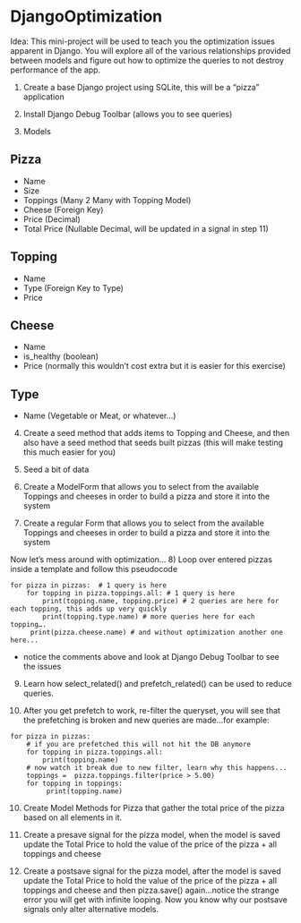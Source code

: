 # DjangoOptimization
Idea: This mini-project will be used to teach you the optimization issues apparent in Django. You will explore all of the various relationships provided between models and figure out how to optimize the queries to not destroy performance of the app.

1) Create a base Django project using SQLite, this will be a “pizza” application

2) Install Django Debug Toolbar (allows you to see queries)

3) Models

## Pizza
- Name
- Size
- Toppings (Many 2 Many with Topping Model)
- Cheese (Foreign Key)
- Price (Decimal)
- Total Price (Nullable Decimal, will be updated in a signal in step 11)

## Topping
- Name
- Type (Foreign Key to Type)
- Price

## Cheese
- Name
- is_healthy (boolean)
- Price (normally this wouldn’t cost extra but it is easier for this exercise)

## Type
- Name (Vegetable or Meat, or whatever...)

4) Create a seed method that adds items to Topping and Cheese, and then also have a seed method that seeds built pizzas (this will make testing this much easier for you)

5) Seed a bit of data

6) Create a ModelForm that allows you to select from the available Toppings and cheeses in order to build a pizza and store it into the system

7)  Create a regular Form that allows you to select from the available Toppings and cheeses in order to build a pizza and store it into the system

Now let’s mess around with optimization…
8) Loop over entered pizzas inside a template and follow this pseudocode
```
for pizza in pizzas:  # 1 query is here
    for topping in pizza.toppings.all: # 1 query is here
        print(topping.name, topping.price) # 2 queries are here for each topping, this adds up very quickly
        print(topping.type.name) # more queries here for each topping….
     print(pizza.cheese.name) # and without optimization another one here...
```

- notice the comments above and look at Django Debug Toolbar to see the issues

9) Learn how select_related() and prefetch_related() can be used to reduce queries.

10) After you get prefetch to work, re-filter the queryset, you will see that the prefetching is broken and new queries are made...for example:
```
for pizza in pizzas:  
    # if you are prefetched this will not hit the DB anymore
    for topping in pizza.toppings.all: 
        print(topping.name)
    # now watch it break due to new filter, learn why this happens...
    toppings =  pizza.toppings.filter(price > 5.00)
    for topping in toppings:
         print(topping.name)
```
   

10) Create Model Methods for Pizza that gather the total price of the pizza based on all elements in it.

11) Create a presave signal for the pizza model, when the model is saved update the Total Price to hold the value of the price of the pizza + all toppings and cheese

12) Create a postsave signal for the pizza model, after the model is saved update the Total Price to hold the value of the price of the pizza + all toppings and cheese and then pizza.save() again…notice the strange error you will get with infinite looping. Now you know why our postsave signals only alter alternative models.
